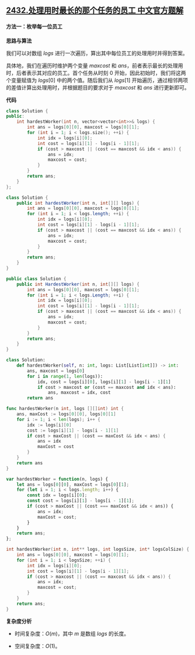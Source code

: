 ## [2432.处理用时最长的那个任务的员工 中文官方题解](https://leetcode.cn/problems/the-employee-that-worked-on-the-longest-task/solutions/100000/chu-li-yong-shi-zui-chang-de-na-ge-ren-w-calz)
#### 方法一：枚举每一位员工

**思路与算法**

我们可以对数组 $\textit{logs}$ 进行一次遍历，算出其中每位员工的处理用时并得到答案。

具体地，我们在遍历时维护两个变量 $\textit{maxcost}$ 和 $\textit{ans}$，前者表示最长的处理用时，后者表示其对应的员工。首个任务从时刻 $0$ 开始，因此初始时，我们将这两个变量赋值为 $\textit{logs}[0]$ 中的两个值。随后我们从 $\textit{logs}[1]$ 开始遍历，通过相邻两项的差值计算出处理用时，并根据题目的要求对于 $\textit{maxcost}$ 和 $\textit{ans}$ 进行更新即可。

**代码**

```C++ [sol1-C++]
class Solution {
public:
    int hardestWorker(int n, vector<vector<int>>& logs) {
        int ans = logs[0][0], maxcost = logs[0][1];
        for (int i = 1; i < logs.size(); ++i) {
            int idx = logs[i][0];
            int cost = logs[i][1] - logs[i - 1][1];
            if (cost > maxcost || (cost == maxcost && idx < ans)) {
                ans = idx;
                maxcost = cost;
            }
        }
        return ans;
    }
};
```

```Java [sol1-Java]
class Solution {
    public int hardestWorker(int n, int[][] logs) {
        int ans = logs[0][0], maxcost = logs[0][1];
        for (int i = 1; i < logs.length; ++i) {
            int idx = logs[i][0];
            int cost = logs[i][1] - logs[i - 1][1];
            if (cost > maxcost || (cost == maxcost && idx < ans)) {
                ans = idx;
                maxcost = cost;
            }
        }
        return ans;
    }
}
```

```C# [sol1-C#]
public class Solution {
    public int HardestWorker(int n, int[][] logs) {
        int ans = logs[0][0], maxcost = logs[0][1];
        for (int i = 1; i < logs.Length; ++i) {
            int idx = logs[i][0];
            int cost = logs[i][1] - logs[i - 1][1];
            if (cost > maxcost || (cost == maxcost && idx < ans)) {
                ans = idx;
                maxcost = cost;
            }
        }
        return ans;
    }
}
```

```Python [sol1-Python3]
class Solution:
    def hardestWorker(self, n: int, logs: List[List[int]]) -> int:
        ans, maxcost = logs[0]
        for i in range(1, len(logs)):
            idx, cost = logs[i][0], logs[i][1] - logs[i - 1][1]
            if cost > maxcost or (cost == maxcost and idx < ans):
                ans, maxcost = idx, cost
        return ans
```

```Go [sol1-Go]
func hardestWorker(n int, logs [][]int) int {
    ans, maxCost := logs[0][0], logs[0][1]
    for i := 1; i < len(logs); i++ {
        idx := logs[i][0]
        cost := logs[i][1] - logs[i - 1][1]
        if cost > maxCost || (cost == maxCost && idx < ans) {
            ans = idx
            maxCost = cost
        }
    }
    return ans
}
```

```JavaScript [sol1-JavaScript]
var hardestWorker = function(n, logs) {
    let ans = logs[0][0], maxCost = logs[0][1];
    for (let i = 1; i < logs.length; i++) {
        const idx = logs[i][0];
        const cost = logs[i][1] - logs[i - 1][1];
        if (cost > maxCost || (cost === maxCost && idx < ans)) {
            ans = idx;
            maxCost = cost;
        }
    }
    return ans;
};
```

```C [sol1-C]
int hardestWorker(int n, int** logs, int logsSize, int* logsColSize) {
    int ans = logs[0][0], maxcost = logs[0][1];
    for (int i = 1; i < logsSize; ++i) {
        int idx = logs[i][0];
        int cost = logs[i][1] - logs[i - 1][1];
        if (cost > maxcost || (cost == maxcost && idx < ans)) {
            ans = idx;
            maxcost = cost;
        }
    }
    return ans;
}
```

**复杂度分析**

- 时间复杂度：$O(m)$，其中 $m$ 是数组 $\textit{logs}$ 的长度。

- 空间复杂度：$O(1)$。